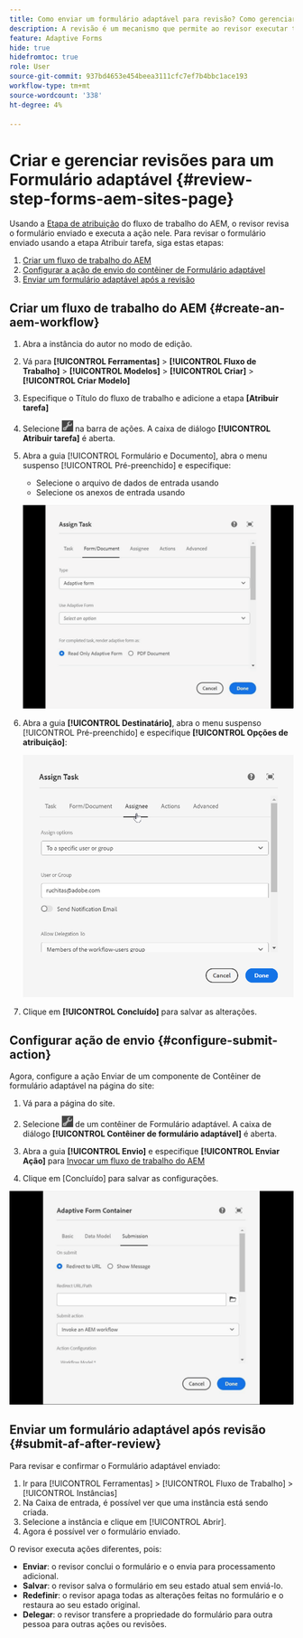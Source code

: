 ```yaml
---
title: Como enviar um formulário adaptável para revisão? Como gerenciar revisões para um formulário adaptável do aem?
description: A revisão é um mecanismo que permite ao revisor executar tarefas diferentes para formulários adaptáveis usando a etapa Atribuir tarefa.
feature: Adaptive Forms
hide: true
hidefromtoc: true
role: User
source-git-commit: 937bd4653e454beea3111cfc7ef7b4bbc1ace193
workflow-type: tm+mt
source-wordcount: '338'
ht-degree: 4%

---
```



# Criar e gerenciar revisões para um Formulário adaptável {#review-step-forms-aem-sites-page}

Usando a [Etapa de atribuição](https://experienceleague.adobe.com/docs/experience-manager-cloud-service/content/forms/create-form-centric-workflows/aem-forms-workflow-step-reference.html#assign-task-step) do fluxo de trabalho do AEM, o revisor revisa o formulário enviado e executa a ação nele. Para revisar o formulário enviado usando a etapa Atribuir tarefa, siga estas etapas:

1. [Criar um fluxo de trabalho do AEM](#create-an-aem-workflow)
1. [Configurar a ação de envio do contêiner de Formulário adaptável](#configure-submit-action)
1. [Enviar um formulário adaptável após a revisão](#submit-af-after-review)

## Criar um fluxo de trabalho do AEM {#create-an-aem-workflow}

1. Abra a instância do autor no modo de edição.
1. Vá para **[!UICONTROL Ferramentas]** > **[!UICONTROL Fluxo de Trabalho]** > **[!UICONTROL Modelos]** > **[!UICONTROL Criar]** > **[!UICONTROL Criar Modelo]**
1. Especifique o Título do fluxo de trabalho e adicione a etapa **[Atribuir tarefa]**
1. Selecione ![settings_icon](assets/settings_icon.png) na barra de ações. A caixa de diálogo **[!UICONTROL Atribuir tarefa]** é aberta.
1. Abra a guia [!UICONTROL Formulário e Documento], abra o menu suspenso [!UICONTROL Pré-preenchido] e especifique:

   * Selecione o arquivo de dados de entrada usando
   * Selecione os anexos de entrada usando

   ![Etapa de revisão](/help/forms/assets/assigntask-review1.gif)

1. Abra a guia **[!UICONTROL Destinatário]**, abra o menu suspenso [!UICONTROL Pré-preenchido] e especifique **[!UICONTROL Opções de atribuição]**:

   ![Etapa de revisão](/help/forms/assets/review-assignstep.png)

1. Clique em **[!UICONTROL Concluído]** para salvar as alterações.

## Configurar ação de envio {#configure-submit-action}

Agora, configure a ação Enviar de um componente de Contêiner de formulário adaptável na página do site:

1. Vá para a página do site.
1. Selecione ![settings_icon](assets/settings_icon.png) de um contêiner de Formulário adaptável. A caixa de diálogo **[!UICONTROL Contêiner de formulário adaptável]** é aberta.
1. Abra a guia **[!UICONTROL Envio]** e especifique **[!UICONTROL Enviar Ação]** para [Invocar um fluxo de trabalho do AEM](https://experienceleague.adobe.com/docs/experience-manager-cloud-service/content/forms/adaptive-forms-authoring/authoring-adaptive-forms-foundation-components/configure-submit-actions-and-metadata-submission/configuring-submit-actions.html?lang=en#invoke-an-aem-workflow)

1. Clique em [Concluído] para salvar as configurações.

![submissiontab-reviewstep](/help/forms/assets/submissiontab-reviewstep.gif)

## Enviar um formulário adaptável após revisão {#submit-af-after-review}

Para revisar e confirmar o Formulário adaptável enviado:

1. Ir para [!UICONTROL Ferramentas] > [!UICONTROL Fluxo de Trabalho] > [!UICONTROL Instâncias]
1. Na Caixa de entrada, é possível ver que uma instância está sendo criada.
1. Selecione a instância e clique em [!UICONTROL Abrir].
1. Agora é possível ver o formulário enviado.

O revisor executa ações diferentes, pois:

* **Enviar**: o revisor conclui o formulário e o envia para processamento adicional.
* **Salvar**: o revisor salva o formulário em seu estado atual sem enviá-lo.
* **Redefinir**: o revisor apaga todas as alterações feitas no formulário e o restaura ao seu estado original.
* **Delegar**: o revisor transfere a propriedade do formulário para outra pessoa para outras ações ou revisões.
